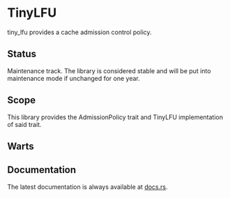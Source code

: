 TinyLFU
=======

tiny_lfu provides a cache admission control policy.

Status
------

Maintenance track.  The library is considered stable and will be put into maintenance mode if unchanged for one year.

Scope
-----

This library provides the AdmissionPolicy trait and TinyLFU implementation of said trait.

Warts
-----

Documentation
-------------

The latest documentation is always available at [docs.rs](https://docs.rs/tiny_lfu/latest/tiny_lfu/).
